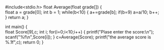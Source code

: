 #include<stdio.h>
float Average(float grade[])
{  
    float a = grade[0];
    int b = 1;
    while(b<10)
    {    a+=grade[b];
        if(b=9) a=a/10;
        b++;
    }
    return a;
}

int main()
{    
    float Score[9],c;
    int i;
    for(i=0;i<10;i++)
    {    printf("Plase enter the score:\n");
        scanf("%f\n",Score[i]);
    }
    c=Average(Score);
    printf("the average score is %.1f",c);
    return 0;
}
